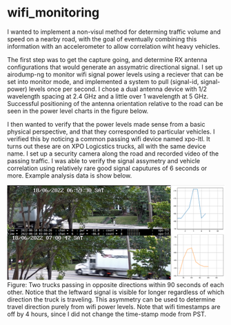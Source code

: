 # wifi_monitoring

I wanted to implement a non-visul method for determing traffic volume and speed on a nearby road, with the goal of eventually combining this information with an accelerometer to allow correlation wiht heavy vehicles. 

The first step was to get the capture going, and determine RX antenna configurations that would generate an assymatric directional signal. I set up airodump-ng to monitor wifi signal power levels using a reciever that can be set into monitor mode, and implemented a system to pull (signal-id, signal-power) levels once per second. I chose a dual antenna device with 1/2 wavelength spacing at 2.4 GHz and a little over 1 wavelength at 5 GHz.  Successful positioning of the antenna orientation relative to the road can be seen in the power level charts in the figure below.

I then wanted to verify that the power levels made sense from a basic physical perspective, and that they corresponded to particular vehicles.  I verified this by noticing a common passing wifi device named xpo-ltl. It turns out these are on XPO Logicstics trucks, all with the same device name. I set up a security camera along the road and recorded video of the passing traffic.  I was able to verify the signal assymetry and vehicle correlation using relatively rare good signal caputures of 6 seconds or more.  Example analysis data is show below.

![Alt text](xpo-ltl_trucks_with_wifi_signal_powers.png?raw=true)
Figure: Two trucks passing in opposite directions within 90 seconds of each other.  Notice that the leftward signal is visible for longer regardless of which direction the truck is traveling.  This asymmetry can be used to determine travel direction purely from wifi power levels.  Note that wifi timestamps are off by 4 hours, since I did not change the time-stamp mode from PST.
